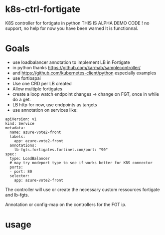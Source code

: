 # k8s-ctrl-fortigate
K8S controller for fortigate in python
THIS IS ALPHA DEMO CODE ! 
no support, no help for now you have been warned 
It is functionnal.

# Goals
- use loadbalancer annotation to implement LB in Fortigate
- in python thanks https://github.com/karmab/samplecontroller/
- and https://github.com/kubernetes-client/python especially examples
- use fortiospai
- Use one CRD per LB created
- Allow multiple fortigates
- create a loop watch endpoint changes -> change on FGT, once in while do a get.
- LB http for now, use endpoints as targets
- use annotation on services like:

```shell script
apiVersion: v1
kind: Service
metadata:
  name: azure-vote2-front
  labels:
    app: azure-vote2-front
  annotations:
    lb-fgts.fortigates.fortinet.com/port: "90"
spec:
  type: LoadBalancer
  # may try nodeport type to see if works better for K8S connector
  ports:
  - port: 80
  selector:
    app: azure-vote2-front
```

The controller will use or create the necessary custom ressources fortigate and lb-fgts.



Annotation or config-map on the controllers for the FGT ip.

# usage

